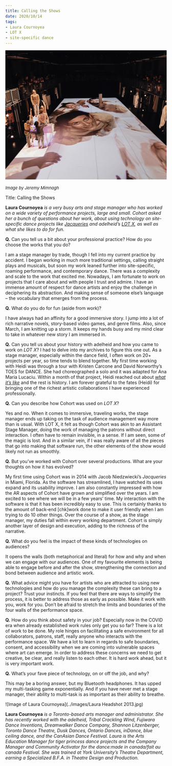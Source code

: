 ```yaml
---
title: Calling the Shows 
date: 2020/10/14 
tags:
- Laura Cournoyea
- LOT X
- site-specific dance
--- 
```



![still from LOT X](../images/_L9A1293.jpg)

<font size="2"> *Image by Jeremy Mimnagh* </font>

Title: Calling the Shows

**Laura Cournoyea** *is a very busy arts and stage manager who has worked on a wide variety of performance projects, large and small.  Cohort asked her a bunch of questions about her work, about using technology on site-specific dance projects like [Jacqueries](https://jqrs.org/) and adelheid’s [LOT X](https://adelheid.ca/lotx), as well as what she likes to do for fun.*


**Q.** Can you tell us a bit about your professional practice? How do you choose the works that you do?

I am a stage manager by trade, though I fell into my current practice by accident. I began working in much more traditional settings, calling straight plays and musicals, but soon my work leaned further into site-specific, roaming performance, and contemporary dance. There was a complexity and scale to the work that excited me. Nowadays, I am fortunate to work on projects that I care about and with people I trust and admire. I have an immense amount of respect for dance artists and enjoy the challenge in deciphering its abstraction. And making sense of someone else’s language – the vocabulary that emerges from the process. 

**Q.** What do you do for fun (aside from work)?

I have always had an affinity for a good immersive story. I jump into a lot of rich narrative novels, story-based video games, and genre films. Also, since March, I am knitting up a storm. It keeps my hands busy and my mind clear to take in whatever new story I am immersed in.

**Q.** Can you tell us about your history with adelheid and how you came to work on *LOT X*?
I had to delve into my archives to figure this one out. As a stage manager, especially within the dance field, I often work on 20+ projects per year, so time tends to blend together. My first time working with Heidi was through a tour with Kristen Carcone and David Norworthy’s TOES for DANCE. She had choreographed a solo and it was adapted for Ana Maria Lucaciu. Within a month of that project, Heidi reached out about [*what it’s like*](https://adelheid.ca/what-its-like) and the rest is history. I am forever grateful to the fates (Heidi) for bringing one of the richest artistic collaborations I have experienced professionally. 

**Q.** Can you describe how Cohort was used on *LOT X*?

Yes and no. When it comes to immersive, traveling works, the stage manager ends up taking on the task of audience management way more than is usual. With LOT X, it felt as though Cohort was akin to an Assistant Stage Manager, doing the work of managing the patrons without direct interaction. I often have to remain invisible, in a sense. If I am seen, some of the magic is lost. And in a similar vein, if I was really aware of all the pieces that go into making that software run, the other elements of the show would likely not run as smoothly.

**Q.** But you’ve worked with Cohort over several productions. What are your thoughts on how it has evolved?

My first time using Cohort was in 2014 with Jacob Niedzwiecki’s *Jacqueries* in Miami, Florida. As the software has streamlined, I have watched its uses expand and its usability improve. I am also constantly impressed with how the AR aspects of Cohort have grown and simplified over the years. I am excited to see where we will be in a few years’ time. 
My interaction with the software is that it has been incredibly easy to use. This is certainly thanks to the amount of back-end [chk]work done to make it user friendly when I am trying to do 10 other things. Over the course of a show, as the stage manager, my duties fall within every working department. Cohort is simply another layer of design and execution, adding to the richness of the narrative. 

**Q.** What do you feel is the impact of these kinds of technologies on audiences?

It opens the walls (both metaphorical and literal) for how and why and when we can engage with our audiences. One of my favourite elements is being able to engage before and after the show, strengthening the connection and bond between audience and artistic work. 

**Q.** What advice might you have for artists who are attracted to using new technologies and how do you manage the complexity these can bring to a project?
Trust your instincts. If you feel that there are ways to simplify the process, it is better to address those as early as possible. Make it work with you, work for you. Don’t be afraid to stretch the limits and boundaries of the four walls of the performance space.  

**Q.** How do you think about safety in your job? Especially now in the COVID era when already established work rules only get you so far?
There is a lot of work to be done. My role hinges on facilitating a safe environment for all collaborators, patrons, staff, really anyone who interacts with the performance space. We have a lot to learn in regards to safe boundaries, consent, and accessibility when we are coming into vulnerable spaces where art can emerge. In order to address these concerns we need to get creative, be clear, and really listen to each other. It is hard work ahead, but it is very important work.

**Q.** What’s your fave piece of technology, on or off the job, and why?
 
This may be a boring answer, but my Bluetooth headphones. It has upped my multi-tasking game exponentially. And if you have never met a stage manager, their ability to multi-task is as important as their ability to breathe. 
 
![Image of Laura Cournoyea](../images/Laura Headshot 2013.jpg)
 
**Laura Cournoyea** *is a Toronto-based arts manager and administrator. She has recently worked with the adelheid, Tribal Crackling Wind, Fujiwara Dance Inventions, Dreamwalker Dance Company, Shannon Litzenberger, Toronto Dance Theatre, Dusk Dances, Ontario Dances, inDance, blue ceiling dance, and the CanAsian Dance Festival. Laura is the Arts Education Manager for tiger princess dance projects and the Company Manager and Community Activator for the dance:made in canada/fait au canada Festival. She was trained at York University’s Theatre Department, earning a Specialized B.F.A. in Theatre Design and Production.*

